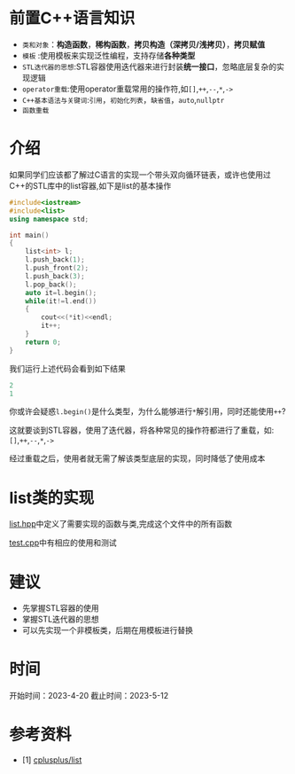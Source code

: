# 前置C++语言知识
* `类和对象`：**构造函数**，**稀构函数**，**拷贝构造（深拷贝/浅拷贝）**，**拷贝赋值**
* `模板` :使用模板来实现泛性编程，支持存储**各种类型**
* `STL迭代器的思想`:STL容器使用迭代器来进行封装**统一接口**，忽略底层复杂的实现逻辑
* `operator重载`:使用operator重载常用的操作符,如`[]`,`++`,`--`,`*`,`->`
* `C++基本语法与关键词`:`引用`，`初始化列表`，`缺省值`，`auto`,`nullptr`
* `函数重载`

# 介绍
如果同学们应该都了解过C语言的实现一个带头双向循环链表，或许也使用过C++的STL库中的list容器,如下是list的基本操作
~~~cpp
#include<iostream>
#include<list>
using namespace std;

int main()
{
    list<int> l;
    l.push_back(1);
    l.push_front(2);
    l.push_back(3);
    l.pop_back();
    auto it=l.begin();
    while(it!=l.end())
    {
        cout<<(*it)<<endl;
        it++;
    }
    return 0;
}
~~~
我们运行上述代码会看到如下结果
~~~cpp
2
1
~~~
你或许会疑惑`l.begin()`是什么类型，为什么能够进行`*`解引用，同时还能使用`++`?

这就要谈到STL容器，使用了迭代器，将各种常见的操作符都进行了重载，如:`[]`,`++`,`--`,`*`,`->`

经过重载之后，使用者就无需了解该类型底层的实现，同时降低了使用成本


# list类的实现
[list.hpp](./Plan6-list.hpp)中定义了需要实现的函数与类,完成这个文件中的所有函数

[test.cpp](./Plan6-test.cpp)中有相应的使用和测试


# 建议
* 先掌握STL容器的使用
* 掌握STL迭代器的思想
* 可以先实现一个非模板类，后期在用模板进行替换

# 时间
开始时间：2023-4-20
截止时间：2023-5-12

# 参考资料
* [1] [cplusplus/list](https://cplusplus.com/reference/list/list/?kw=list)